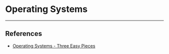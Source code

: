 # Operating Systems

---

## References

* [Operating Systems - Three Easy Pieces](http://pages.cs.wisc.edu/~remzi/OSTEP/)

